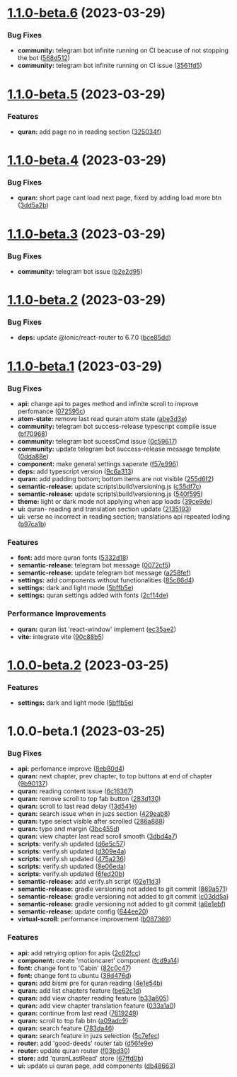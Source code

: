 # [1.1.0-beta.6](https://github.com/Muhammed-Rahif/Islam/compare/v1.1.0-beta.5...v1.1.0-beta.6) (2023-03-29)


### Bug Fixes

* **community:** telegram bot infinite running on CI beacuse of not stopping the bot ([568d512](https://github.com/Muhammed-Rahif/Islam/commit/568d5126b3720bd296b767cbbd3f164de071e480))
* **community:** telegram bot infinite running on CI issue ([3561fd5](https://github.com/Muhammed-Rahif/Islam/commit/3561fd5edd7a36a6aa8b4fd7d6d50b87f5d39bb6))

# [1.1.0-beta.5](https://github.com/Muhammed-Rahif/Islam/compare/v1.1.0-beta.4...v1.1.0-beta.5) (2023-03-29)


### Features

* **quran:** add page no in reading section ([325034f](https://github.com/Muhammed-Rahif/Islam/commit/325034f25cad29da6cab607e2f0b826d4228fef8))

# [1.1.0-beta.4](https://github.com/Muhammed-Rahif/Islam/compare/v1.1.0-beta.3...v1.1.0-beta.4) (2023-03-29)


### Bug Fixes

* **quran:** short page cant load next page, fixed by adding load more btn ([3dd5a2b](https://github.com/Muhammed-Rahif/Islam/commit/3dd5a2bd0a264b8aec69b5f974cfb3fff3295e63))

# [1.1.0-beta.3](https://github.com/Muhammed-Rahif/Islam/compare/v1.1.0-beta.2...v1.1.0-beta.3) (2023-03-29)


### Bug Fixes

* **community:** telegram bot issue ([b2e2d95](https://github.com/Muhammed-Rahif/Islam/commit/b2e2d953af4ba704f87d4756f3e6858a4711ddcf))

# [1.1.0-beta.2](https://github.com/Muhammed-Rahif/Islam/compare/v1.1.0-beta.1...v1.1.0-beta.2) (2023-03-29)


### Bug Fixes

* **deps:** update @ionic/react-router to 6.7.0 ([bce85dd](https://github.com/Muhammed-Rahif/Islam/commit/bce85dd60d2cc15fdbbfd644d6036c47f60e699c))

# [1.1.0-beta.1](https://github.com/Muhammed-Rahif/Islam/compare/v1.0.0...v1.1.0-beta.1) (2023-03-29)


### Bug Fixes

* **api:** change api to pages method and infinite scroll to improve perfomance ([072595c](https://github.com/Muhammed-Rahif/Islam/commit/072595c11ec9bd28e8704cba4e5329952d2795b4))
* **atom-state:** remove last read quran atom state ([abe3d3e](https://github.com/Muhammed-Rahif/Islam/commit/abe3d3ede8aab3978a71d6574f7a2a38d9be704c))
* **community:** telegram bot success-release typescript compile issue ([bf70968](https://github.com/Muhammed-Rahif/Islam/commit/bf7096824c02f4a4e1bb82fc3bc35123a913007b))
* **community:** telegram bot sucessCmd issue ([0c59617](https://github.com/Muhammed-Rahif/Islam/commit/0c5961753d729b15cf4364b879f9177746b930bc))
* **community:** update telegram bot success-release message template ([0dda88e](https://github.com/Muhammed-Rahif/Islam/commit/0dda88eb5b3ae13b3054fc82b6815823120d180b))
* **component:** make general settings saperate ([f57e996](https://github.com/Muhammed-Rahif/Islam/commit/f57e996bd3bfd1c0583ce94ea6e46655ad95225b))
* **deps:** add typescript version ([9c6a313](https://github.com/Muhammed-Rahif/Islam/commit/9c6a31376f0f847a9cbcfc8cff57e24027afc0e7))
* **quran:** add padding bottom; bottom items are not visible ([255d6f2](https://github.com/Muhammed-Rahif/Islam/commit/255d6f26007c8ce1462719062de06f1969851654))
* **semantic-release:** update scripts\build\versioning.js ([c55df7c](https://github.com/Muhammed-Rahif/Islam/commit/c55df7cf269ad99fe3e258bdebd87be4ebaa7245))
* **semantic-release:** update scripts\build\versioning.js ([540f595](https://github.com/Muhammed-Rahif/Islam/commit/540f595a978975193aac1a9dc444947d14baffc8))
* **theme:** light or dark mode not applying when app loads ([39ce9de](https://github.com/Muhammed-Rahif/Islam/commit/39ce9deac07c41922266c074b1d9c644063f7e84))
* **ui:** quran- reading and translation section update ([2135193](https://github.com/Muhammed-Rahif/Islam/commit/21351935d49ebe1f0bb10629dab14ea8645fa83c))
* **ui:** verse no incorrect in reading section; translations api repeated loding ([b97ca1b](https://github.com/Muhammed-Rahif/Islam/commit/b97ca1b5b25094036629874eed4a984e1a7da27e))


### Features

* **font:** add more quran fonts ([5332d18](https://github.com/Muhammed-Rahif/Islam/commit/5332d181e943381e9f9ed7c608aa7c565a063b86))
* **semantic-release:** telegram bot message ([0072cf5](https://github.com/Muhammed-Rahif/Islam/commit/0072cf5d4666e0a9133ef56487919b7a8cb07068))
* **semantic-release:** update telegram bot message ([a258fef](https://github.com/Muhammed-Rahif/Islam/commit/a258fefd325ffa0cce749f717994055e2af74992))
* **settings:** add components without functionalities ([85c66d4](https://github.com/Muhammed-Rahif/Islam/commit/85c66d4c554f8dab428851296eede7552501b833))
* **settings:** dark and light mode ([5bffb5e](https://github.com/Muhammed-Rahif/Islam/commit/5bffb5e97153357486c42157396e96b82a126151))
* **settings:** quran settings added with fonts ([2cf14de](https://github.com/Muhammed-Rahif/Islam/commit/2cf14deee88feaed9e4eebf00bbccb225e439ed0))


### Performance Improvements

* **quran:** quran list 'react-window' implement ([ec35ae2](https://github.com/Muhammed-Rahif/Islam/commit/ec35ae23958793de7e3ea427c25ac0335852dd09))
* **vite:** integrate vite ([90c88b5](https://github.com/Muhammed-Rahif/Islam/commit/90c88b5a3dc353441f634906f6f6247e71a0191f))

# [1.0.0-beta.2](https://github.com/Muhammed-Rahif/Islam/compare/v1.0.0-beta.1...v1.0.0-beta.2) (2023-03-25)


### Features

* **settings:** dark and light mode ([5bffb5e](https://github.com/Muhammed-Rahif/Islam/commit/5bffb5e97153357486c42157396e96b82a126151))

# 1.0.0-beta.1 (2023-03-25)


### Bug Fixes

* **api:** perfomance improve ([8eb80d4](https://github.com/Muhammed-Rahif/Islam/commit/8eb80d4ed04e9332b7ba25f1891085efd6a4fc55))
* **quran:** next chapter, prev chapter, to top buttons at end of chapter ([9b90137](https://github.com/Muhammed-Rahif/Islam/commit/9b90137306b275e37443ec75cc20da078c2dd84e))
* **quran:** reading content issue ([6c16367](https://github.com/Muhammed-Rahif/Islam/commit/6c16367096b1443b0c8dbf1e1a6c98a6955f5343))
* **quran:** remove scroll to top fab button ([283d130](https://github.com/Muhammed-Rahif/Islam/commit/283d130cabc2e5c45ea8875e94a5da60304dd8f4))
* **quran:** scroll to last read delay ([13d541e](https://github.com/Muhammed-Rahif/Islam/commit/13d541ece94ff16b2755ec423841fc8948e1b056))
* **quran:** search issue when in juzs section ([429eab8](https://github.com/Muhammed-Rahif/Islam/commit/429eab814c83627f8996e1b7be05e8f484f12a2c))
* **quran:** type select visible after scrolled ([286a888](https://github.com/Muhammed-Rahif/Islam/commit/286a888d3d92906b55b4c73508235390c6992a0c))
* **quran:** typo and margin ([3bc455d](https://github.com/Muhammed-Rahif/Islam/commit/3bc455dbbd116a03c253372628a7e7de2b7b47b4))
* **quran:** view chapter last read scroll smooth ([3dbd4a7](https://github.com/Muhammed-Rahif/Islam/commit/3dbd4a767e88edbadef4fe5b2fac3a1e886f2826))
* **scripts:** verify.sh updated ([d6e5c57](https://github.com/Muhammed-Rahif/Islam/commit/d6e5c5793a4fcf4c3ab881aceab32229aeab1008))
* **scripts:** verify.sh updated ([d309e4a](https://github.com/Muhammed-Rahif/Islam/commit/d309e4a7d45e8bc10eee7ff711b25af13cd8030c))
* **scripts:** verify.sh updated ([475a236](https://github.com/Muhammed-Rahif/Islam/commit/475a236b102c58e2bbef4347fbd77432680d7fa2))
* **scripts:** verify.sh updated ([8e06eda](https://github.com/Muhammed-Rahif/Islam/commit/8e06eda24599c5823b94c29676eaa5a7c3b577ab))
* **scripts:** verify.sh updated ([6fed20b](https://github.com/Muhammed-Rahif/Islam/commit/6fed20bfb0b1ece80b0ec1ac0b7484d06d3bac63))
* **semantic-release:** add verify.sh script ([02e11d3](https://github.com/Muhammed-Rahif/Islam/commit/02e11d36daabbf22ccd14a93af01f28e44f47e8f))
* **semantic-release:** gradle versioning not added to git commit ([869a571](https://github.com/Muhammed-Rahif/Islam/commit/869a57195faa820f383652860a91c4277972e871))
* **semantic-release:** gradle versioning not added to git commit ([c03dd5a](https://github.com/Muhammed-Rahif/Islam/commit/c03dd5a4ea928adc774b57449e199c38c88f193e))
* **semantic-release:** gradle versioning not added to git commit ([a6e1ebf](https://github.com/Muhammed-Rahif/Islam/commit/a6e1ebf9575e0f8ed024840e76fac1e72308cebf))
* **semantic-release:** update config ([644ee20](https://github.com/Muhammed-Rahif/Islam/commit/644ee20033059aa6dc07e93650d5766470d26b9a))
* **virtual-scroll:** performance improvement ([b087369](https://github.com/Muhammed-Rahif/Islam/commit/b087369ddea637ed1f59a3e99f67c75a9bb0d2b3))


### Features

* **api:** add retrying option for apis ([2c62fcc](https://github.com/Muhammed-Rahif/Islam/commit/2c62fccd0641c37d7cf943594c180370ab8bb415))
* **component:** create 'motioncaret' component ([fcd9a14](https://github.com/Muhammed-Rahif/Islam/commit/fcd9a14c9b9e3b6f0dc10a3e779aa42a8d5cd105))
* **font:** change font to 'Cabin' ([82c0c47](https://github.com/Muhammed-Rahif/Islam/commit/82c0c47c7cad857a828f4d237ea03158a596c776))
* **font:** change font to ubuntu ([38d476d](https://github.com/Muhammed-Rahif/Islam/commit/38d476d6da2b223e525ec390b21690aee9e80163))
* **quran:** add bismi pre for quran reading ([4e1e54b](https://github.com/Muhammed-Rahif/Islam/commit/4e1e54b21aa1f37f1b7671961f1c5157110a987e))
* **quran:** add list chapters feature ([be62c1d](https://github.com/Muhammed-Rahif/Islam/commit/be62c1df64be83227208bb1cc1f90737225b0309))
* **quran:** add view chapter reading feature ([b33a605](https://github.com/Muhammed-Rahif/Islam/commit/b33a6057b802b4426ea926b381deb9752aa5d03b))
* **quran:** add view chapter translation feature ([033a1a0](https://github.com/Muhammed-Rahif/Islam/commit/033a1a0c185b9651ffbd46a72129871f00b54cae))
* **quran:** continue from last read ([7619249](https://github.com/Muhammed-Rahif/Islam/commit/7619249cae04d52fd59750d4db4885943a8e0561))
* **quran:** scroll to top fab btn ([a09adc9](https://github.com/Muhammed-Rahif/Islam/commit/a09adc9a619b0ddff7a8f66402472d02e5caf18f))
* **quran:** search feature ([783da46](https://github.com/Muhammed-Rahif/Islam/commit/783da46f7d37fc93a9d6ea1b03f71a94cc684964))
* **quran:** search feature in juzs selection ([5c7efec](https://github.com/Muhammed-Rahif/Islam/commit/5c7efec1cf236e99c92faee897672b3d46d76cc6))
* **router:** add 'good-deeds' router tab ([d56fe9e](https://github.com/Muhammed-Rahif/Islam/commit/d56fe9ea43b476bdefde85926ae20f819257f8fe))
* **router:** update quran router ([f03bd30](https://github.com/Muhammed-Rahif/Islam/commit/f03bd30f03380e90408dcb64d6e513fd00b6c22d))
* **store:** add 'quranLastRead' store ([67ffd0b](https://github.com/Muhammed-Rahif/Islam/commit/67ffd0b5e49165718fc13409966dbcc67902fcd5))
* **ui:** update ui quran page, add components ([db48663](https://github.com/Muhammed-Rahif/Islam/commit/db48663267b75f6492399ef61bedffa96e7692fa))
